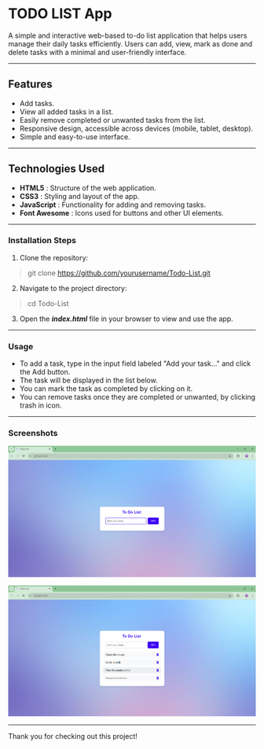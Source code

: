 # TODO LIST App

A simple and interactive web-based to-do list application that helps users manage their daily tasks efficiently. Users can add, view, mark as done and delete tasks with a minimal and user-friendly interface. 

---
## Features
- Add tasks.
- View all added tasks in a list.
- Easily remove completed or unwanted tasks from the list.
- Responsive design, accessible across devices (mobile, tablet, desktop).
- Simple and easy-to-use interface.

---
## Technologies Used
- **HTML5** : Structure of the web application.
- **CSS3** : Styling and layout of the app.
- **JavaScript** : Functionality for adding and removing tasks.
- **Font Awesome** : Icons used for buttons and other UI elements.

---
### Installation Steps
1. Clone the repository:
> git clone https://github.com/yourusername/Todo-List.git

2. Navigate to the project directory:
> cd Todo-List

3. Open the ***index.html*** file in your browser to view and use the app.

---
### Usage
- To add a task, type in the input field labeled "Add your task..." and click the Add button.
- The task will be displayed in the list below.
- You can mark the task as completed by clicking on it.
- You can remove tasks once they are completed or unwanted, by clicking trash in icon.

---
### Screenshots
![Initial](./images/screenshots/Screenshot1.png)

![After adding task and one task marked as done](./images/screenshots/Screenshot3.png)

---
Thank you for checking out this project!
